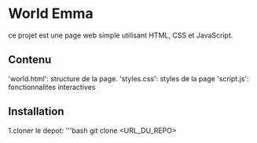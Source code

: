 # World Emma
ce projet est une page web simple utilisant HTML, CSS et JavaScript.
## Contenu
'world.html': structure de la page.
'styles.css': styles de la page
'script.js': fonctionnalites interactives
## Installation
1.cloner le depot:
'''bash
git clone <URL_DU_REPO>
